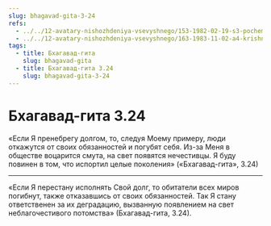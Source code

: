 ```yaml
---
slug: bhagavad-gita-3-24
refs:
  - ../../12-avatary-nishozhdeniya-vsevyshnego/153-1982-02-19-s3-pochemu-ramachandra-sovershal-shiva-pudzhu.md
  - ../../12-avatary-nishozhdeniya-vsevyshnego/163-1983-11-02-a4-krishna-povelitel-zakona-karmy-i-tolko-vneshne-nahoditsya-pod-ego-vliyaniem.md
tags:
  - title: Бхагавад-гита
    slug: bhagavad-gita
  - title: Бхагавад-гита 3.24
    slug: bhagavad-gita-3-24
---
```


# Бхагавад-гита 3.24

«Если Я пренебрегу долгом, то, следуя Моему примеру, люди откажутся от своих обязанностей и погубят себя. Из-за Меня в обществе воцарится смута, на свет появятся нечестивцы. Я буду повинен в том, что испортил целые поколения» («Бхагавад-гита», 3.24)

---

«Если Я перестану исполнять Свой долг, то обитатели всех миров погибнут, также отказавшись от своих обязанностей. Так Я стану ответственен за их деградацию, вызванную появлением на свет неблагочестивого потомства» (Бхагавад-гита, 3.24).
